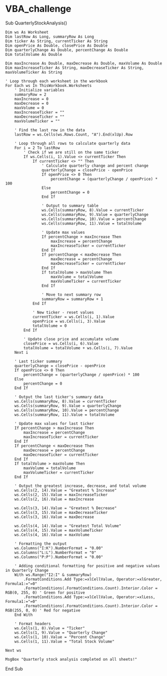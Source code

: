 # VBA_challenge
Sub QuarterlyStockAnalysis()

    Dim ws As Worksheet
    Dim lastRow As Long, summaryRow As Long
    Dim ticker As String, currentTicker As String
    Dim openPrice As Double, closePrice As Double
    Dim quarterlyChange As Double, percentChange As Double
    Dim totalVolume As Double
    
    Dim maxIncrease As Double, maxDecrease As Double, maxVolume As Double
    Dim maxIncreaseTicker As String, maxDecreaseTicker As String, maxVolumeTicker As String

    ' Loop through each worksheet in the workbook
    For Each ws In ThisWorkbook.Worksheets
        ' Initialize variables
        summaryRow = 2
        maxIncrease = 0
        maxDecrease = 0
        maxVolume = 0
        maxIncreaseTicker = ""
        maxDecreaseTicker = ""
        maxVolumeTicker = ""
        
        ' Find the last row in the data
        lastRow = ws.Cells(ws.Rows.Count, "A").End(xlUp).Row
        
        ' Loop through all rows to calculate quarterly data
        For i = 2 To lastRow
            ' Check if we are still on the same ticker
            If ws.Cells(i, 1).Value <> currentTicker Then
                If currentTicker <> "" Then
                    ' Calculate quarterly change and percent change
                    quarterlyChange = closePrice - openPrice
                    If openPrice <> 0 Then
                        percentChange = (quarterlyChange / openPrice) * 100
                    Else
                        percentChange = 0
                    End If
                    
                    ' Output to summary table
                    ws.Cells(summaryRow, 8).Value = currentTicker
                    ws.Cells(summaryRow, 9).Value = quarterlyChange
                    ws.Cells(summaryRow, 10).Value = percentChange
                    ws.Cells(summaryRow, 11).Value = totalVolume
                    
                    ' Update max values
                    If percentChange > maxIncrease Then
                        maxIncrease = percentChange
                        maxIncreaseTicker = currentTicker
                    End If
                    If percentChange < maxDecrease Then
                        maxDecrease = percentChange
                        maxDecreaseTicker = currentTicker
                    End If
                    If totalVolume > maxVolume Then
                        maxVolume = totalVolume
                        maxVolumeTicker = currentTicker
                    End If
                    
                    ' Move to next summary row
                    summaryRow = summaryRow + 1
                End If
                
                ' New ticker - reset values
                currentTicker = ws.Cells(i, 1).Value
                openPrice = ws.Cells(i, 3).Value
                totalVolume = 0
            End If
            
            ' Update close price and accumulate volume
            closePrice = ws.Cells(i, 6).Value
            totalVolume = totalVolume + ws.Cells(i, 7).Value
        Next i
        
        ' Last ticker summary
        quarterlyChange = closePrice - openPrice
        If openPrice <> 0 Then
            percentChange = (quarterlyChange / openPrice) * 100
        Else
            percentChange = 0
        End If

        ' Output the last ticker's summary data
        ws.Cells(summaryRow, 8).Value = currentTicker
        ws.Cells(summaryRow, 9).Value = quarterlyChange
        ws.Cells(summaryRow, 10).Value = percentChange
        ws.Cells(summaryRow, 11).Value = totalVolume

        ' Update max values for last ticker
        If percentChange > maxIncrease Then
            maxIncrease = percentChange
            maxIncreaseTicker = currentTicker
        End If
        If percentChange < maxDecrease Then
            maxDecrease = percentChange
            maxDecreaseTicker = currentTicker
        End If
        If totalVolume > maxVolume Then
            maxVolume = totalVolume
            maxVolumeTicker = currentTicker
        End If

        ' Output the greatest increase, decrease, and total volume
        ws.Cells(2, 14).Value = "Greatest % Increase"
        ws.Cells(2, 15).Value = maxIncreaseTicker
        ws.Cells(2, 16).Value = maxIncrease

        ws.Cells(3, 14).Value = "Greatest % Decrease"
        ws.Cells(3, 15).Value = maxDecreaseTicker
        ws.Cells(3, 16).Value = maxDecrease

        ws.Cells(4, 14).Value = "Greatest Total Volume"
        ws.Cells(4, 15).Value = maxVolumeTicker
        ws.Cells(4, 16).Value = maxVolume

        ' Formatting the output
        ws.Columns("I:K").NumberFormat = "0.00"
        ws.Columns("L:L").NumberFormat = "0"
        ws.Columns("P:P").NumberFormat = "0.00"
        
        ' Adding conditional formatting for positive and negative values in Quarterly Change
        With ws.Range("I2:I" & summaryRow)
            .FormatConditions.Add Type:=xlCellValue, Operator:=xlGreater, Formula1:="=0"
            .FormatConditions(.FormatConditions.Count).Interior.Color = RGB(0, 255, 0) ' Green for positive
            .FormatConditions.Add Type:=xlCellValue, Operator:=xlLess, Formula1:="=0"
            .FormatConditions(.FormatConditions.Count).Interior.Color = RGB(255, 0, 0) ' Red for negative
        End With

        ' Format headers
        ws.Cells(1, 8).Value = "Ticker"
        ws.Cells(1, 9).Value = "Quarterly Change"
        ws.Cells(1, 10).Value = "Percent Change"
        ws.Cells(1, 11).Value = "Total Stock Volume"

    Next ws

    MsgBox "Quarterly stock analysis completed on all sheets!"

End Sub

